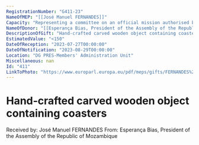 ```yaml
---
RegistrationNumber: "G411-23"
NameOfMEP: "[[José Manuel FERNANDES]]"
Capacity: "Representing a committee on an official mission authorised by the Conference of Presidents or the Bureau - Committee on Budgets"
NameOfDonor: "[[Esperança Bias, President of the Assembly of the Republic of Mozambique]]"
DescriptionOfGift: "Hand-crafted carved wooden object containing coasters"
EstimatedValue: "<150"
DateOfReception: "2023-07-27T00:00:00"
DateOfNotification: "2023-08-29T00:00:00"
Location: "DG PRES-Members' Administration Unit"
Miscellaneous: nan
Id: "411"
LinkToPhoto: "https://www.europarl.europa.eu/pdf/meps/gifts/FERNANDES%20Jos%C3%83%C2%A9%20Manuel_G411-23.jpg#"
---
```


# Hand-crafted carved wooden object containing coasters

Received by: José Manuel FERNANDES
From: Esperança Bias, President of the Assembly of the Republic of Mozambique
